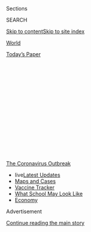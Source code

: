 <div id="app">

<div>

<div>

<div>

<div class="NYTAppHideMasthead css-1q2w90k e1suatyy0">

<div class="section css-ui9rw0 e1suatyy2">

<div class="css-eph4ug er09x8g0">

<div class="css-6n7j50">

</div>

<span class="css-1dv1kvn">Sections</span>

<div class="css-10488qs">

<span class="css-1dv1kvn">SEARCH</span>

</div>

[Skip to content](#site-content)[Skip to site
index](#site-index)

</div>

<div id="masthead-section-label" class="css-1wr3we4 eaxe0e00">

[World](https://www.nytimes3xbfgragh.onion/section/world)

</div>

<div class="css-10698na e1huz5gh0">

</div>

</div>

<div id="masthead-bar-one" class="section hasLinks css-15hmgas e1csuq9d3">

<div class="css-uqyvli e1csuq9d0">

</div>

<div class="css-1uqjmks e1csuq9d1">

</div>

<div class="css-9e9ivx">

[](https://myaccount.nytimes3xbfgragh.onion/auth/login?response_type=cookie&client_id=vi)

</div>

<div class="css-1bvtpon e1csuq9d2">

[Today’s
Paper](https://www.nytimes3xbfgragh.onion/section/todayspaper)

</div>

</div>

</div>

</div>

<div data-aria-hidden="false">

<div id="site-content" data-role="main">

<div>

<div class="css-1aor85t" style="opacity:0.000000001;z-index:-1;visibility:hidden">

<div class="css-1hqnpie">

<div class="css-epjblv">

<span class="css-17xtcya">[World](/section/world)</span><span class="css-x15j1o">|</span><span class="css-fwqvlz">Coronavirus
Live Updates: A $600-a-Week Lifeline for Unemployed Americans Expires
After an Impasse in
Washington</span>

</div>

<div class="css-k008qs">

<div class="css-1iwv8en">

<span class="css-18z7m18"></span>

<div>

</div>

</div>

<span class="css-1n6z4y">https://nyti.ms/2CW4m96</span>

<div class="css-1705lsu">

<div class="css-4xjgmj">

<div class="css-4skfbu" data-role="toolbar" data-aria-label="Social Media Share buttons, Save button, and Comments Panel with current comment count" data-testid="share-tools">

  - 
  - 
  - 
  - 
    
    <div class="css-6n7j50">
    
    </div>

  - 
  - 

</div>

</div>

</div>

</div>

</div>

</div>

<div id="NYT_TOP_BANNER_REGION" class="css-13pd83m">

<div>

<div id="styln-prism-menu-1592847958612" class="section interactive-content interactive-size-medium css-1edisqu">

<div class="css-17ih8de interactive-body">

<div id="scroll-container" class="css-1gj85ro">

[<span class="styln-title-wrap"><span class="css-1pje3qr">The
Coronavirus</span><span class="css-1pje3qr">
Outbreak</span></span>](https://www.nytimes3xbfgragh.onion/news-event/coronavirus?action=click&pgtype=Article&state=default&region=TOP_BANNER&context=storylines_menu)

  - <span class="css-kqxiym" data-emphasize="true">live</span>[Latest
    Updates](https://www.nytimes3xbfgragh.onion/2020/07/31/world/coronavirus-covid-19.html?action=click&pgtype=Article&state=default&region=TOP_BANNER&context=storylines_menu)
  - [Maps and
    Cases](https://www.nytimes3xbfgragh.onion/interactive/2020/us/coronavirus-us-cases.html?action=click&pgtype=Article&state=default&region=TOP_BANNER&context=storylines_menu)
  - [Vaccine
    Tracker](https://www.nytimes3xbfgragh.onion/interactive/2020/science/coronavirus-vaccine-tracker.html?action=click&pgtype=Article&state=default&region=TOP_BANNER&context=storylines_menu)
  - [What School May Look
    Like](https://www.nytimes3xbfgragh.onion/interactive/2020/07/29/us/schools-reopening-coronavirus.html?action=click&pgtype=Article&state=default&region=TOP_BANNER&context=storylines_menu)
  - [Economy](https://www.nytimes3xbfgragh.onion/live/2020/07/31/business/stock-market-today-coronavirus?action=click&pgtype=Article&state=default&region=TOP_BANNER&context=storylines_menu)

</div>

</div>

</div>

</div>

</div>

<div id="top-wrapper" class="css-1sy8kpn">

<div id="top-slug" class="css-l9onyx">

Advertisement

</div>

[Continue reading the main
story](#after-top)

<div class="ad top-wrapper" style="text-align:center;height:100%;display:block;min-height:250px">

<div id="top" class="place-ad" data-position="top" data-size-key="top">

</div>

</div>

<div id="after-top">

</div>

</div>

<div id="sponsor-wrapper" class="css-1hyfx7x">

<div id="sponsor-slug" class="css-19vbshk">

Supported by

</div>

[Continue reading the main
story](#after-sponsor)

<div id="sponsor" class="ad sponsor-wrapper" style="text-align:center;height:100%;display:block">

</div>

<div id="after-sponsor">

</div>

</div>

<div class="css-14oxmzc edomiq20">

<div class="css-40v4b6">

<span class="css-sgss5">LIVE UPDATES</span>

</div>

<span>Updated </span>

<div class="css-ki347z">

<span class="css-1656jku">Aug. 1, 2020, 12:54 a.m.
ET</span><span class="css-xwx5dt"></span>

</div>

<span class="css-1dv1kvn" data-aria-live="polite">Aug. 1, 2020, 12:54
a.m.
ET</span>

</div>

<div class="css-1vkm6nb ehdk2mb0">

# Coronavirus Live Updates: A $600-a-Week Lifeline for Unemployed Americans Expires After an Impasse in Washington

</div>

California became the first state to reach 500,000 total cases. Once the
site of a major outbreak, Italy now offers lessons for keeping the virus
in check.

<div class="css-192lewg e1oheyly0">

Right Now

The leader of a religious sect in South Korea was arrested on charges of
embezzling and conspiring to impede efforts to fight the
coronavirus.

</div>

<div class="section meteredContent css-1r7ky0e" name="articleBody" itemprop="articleBody">

<div class="css-19qgada">

### Here’s what you need to know:

  - [Tens of millions of jobless Americans are losing a benefit that
    helped keep them afloat.](#link-7c4d159d)
  - [California’s summer outbreak makes it the first state with half a
    million cases.](#link-4e17d805)
  - [Giroir, Trump’s testing czar, said most virus test results were
    coming back quickly. Public health experts
    disagree.](#link-65fa7f74)
  - [South Korea arrests the leader of a church where the virus spread
    rapidly.](#link-2b88e858)
  - [Florida, already reeling from the virus, faces a new threat from
    Hurricane Isaias.](#link-3bb771a7)
  - [Contact tracing, a process critical for managing the virus, falters
    from testing shortages and backlogs.](#link-747b61fb)
  - [A large outbreak at a Georgia summer camp adds to the evidence that
    children are susceptible to the virus.](#link-19b57b6f)

</div>

<div class="css-79elbk" data-testid="photoviewer-wrapper">

<div class="css-z3e15g" data-testid="photoviewer-wrapper-hidden">

</div>

<div class="css-1a48zt4 ehw59r15" data-testid="photoviewer-children">

![<span class="css-16f3y1r e13ogyst0" data-aria-hidden="true">Stacked
chairs on tables inside Iowa City’s Old Capitol Mall on Friday. A few
businesses remain, but many have closed because of the
pandemic.</span><span class="css-cnj6d5 e1z0qqy90" itemprop="copyrightHolder"><span class="css-1ly73wi e1tej78p0">Credit...</span><span>Chad
Rhym for The New York
Times</span></span>](https://static01.graylady3jvrrxbe.onion/images/2020/07/31/us/31virus-briefing-relief/merlin_175181316_602a1744-c139-44e8-9e19-20e8bd9d39cb-articleLarge.jpg?quality=75&auto=webp&disable=upscale)

</div>

</div>

<div class="css-1fanzo5 StoryBodyCompanionColumn">

<div class="css-53u6y8">

## 

<div id="link-7c4d159d" class="css-105iojl">

</div>

<div>

<span height="1"></span>

</div>

Tens of millions of jobless Americans are losing a benefit that helped
keep them afloat.

A $600 weekly jobless benefit from the federal government that became a
lifeline for tens of millions of unemployed Americans, while also
helping prop up the coronavirus-ravaged economy, expired at midnight as
officials in Washington failed to agree on a new relief bill.

The loss of the aid will leave millions struggling to make ends meet at
a precarious moment when nearly 11 percent of Americans have said that
they live in households where there is not enough to eat, according to a
[recent Census Bureau
survey](https://www.census.gov/programs-surveys/household-pulse-survey/data.html?utm_campaign=20200727mspuls1ccdtanl&utm_medium=email&utm_source=govdelivery),
and more than a quarter have missed a rent or mortgage payment.

And it comes as unemployment remains at record levels. More than 1.4
million Americans filed new for state unemployment benefits last week,
the [Labor Department said
Thursday](https://oui.doleta.gov/press/2020/073020.pdf). It was the
[19th straight week that the tally exceeded one
million,](https://www.nytimes3xbfgragh.onion/2020/07/30/business/economy/q2-gdp-coronavirus-economy.html)an
unheard-of figure before the pandemic. Some 30 million people are
receiving unemployment benefits.

The benefit’s expiration will force Louise Francis, who worked as a
banquet cook at the Sheraton Hotel in New Orleans for nearly two decades
before being furloughed last spring,[to get by on just state
unemployment benefits, which for her come to $247 a
week.](https://www.nytimes3xbfgragh.onion/2020/07/30/business/economy/q2-gdp-coronavirus-economy.html)

</div>

</div>

<div class="css-1fanzo5 StoryBodyCompanionColumn">

<div class="css-53u6y8">

“With the $600, you could see your way a little bit,” said Ms. Francis,
59. “You could feel a little more comfortable. You could pay three or
four bills and not feel so far behind.”

The aid lapsed as Republicans and Democrats in Washington [remained far
apart on what the next round of virus relief should look
like](https://www.nytimes3xbfgragh.onion/2020/07/28/us/politics/coronavirus-relief-bills-house-senate.html).

Democrats wanted to extend the $600 weekly payments through the end of
the year, as part of an expansive $3 trillion aid package that would
also prop up state and local governments that are weighing layoffs and
service cuts to offset dwindling tax revenues. Republicans, worried that
the $600 benefit left some people with more money than they earned when
they were working, sought to scale it back to $200 per week as part of a
$1 trillion proposal.

White House officials and Democrats blamed each other on Friday for the
benefit’s expiration.

At a White House news conference, Mark Meadows, President Trump’s chief
of staff, accused Democrats of playing “politics as
usual.”<span class="css-8l6xbc evw5hdy0"> </span>At the
Capitol,<span class="css-8l6xbc evw5hdy0"> </span>Nancy Pelosi, the
House Speaker, declared that administration officials “do not understand
the gravity of the situation.”

Both said they planned to continue discussions, possibly into the
weekend, to find a compromise. But the talks will come too late to help
laid-off workers set to lose their aid.

</div>

</div>

<div class="css-1fanzo5 StoryBodyCompanionColumn">

<div class="css-53u6y8">

As the deadline neared, Republicans proposed continuing the $600 benefit
for one week while<span class="css-8l6xbc evw5hdy0"> </span>talks
continue. Democrats rejected the short-term extension.

“When you have a six-day, one-week extension on a provision, it is
usually — has always been — to accommodate a legislative topic if you’re
on the verge of having an agreement,” Ms. Pelosi said. “Why don’t we
just get the job done? Why don’t we just get the job done?”

## 

<div id="link-4e17d805" class="css-105iojl">

</div>

<div>

<span height="1"></span>

</div>

California’s summer outbreak makes it the first state with half a
million
cases.

</div>

</div>

<div class="css-79elbk" data-testid="photoviewer-wrapper">

<div class="css-z3e15g" data-testid="photoviewer-wrapper-hidden">

</div>

<div class="css-1a48zt4 ehw59r15" data-testid="photoviewer-children">

<div class="css-1xdhyk6 erfvjey0">

<span class="css-1ly73wi e1tej78p0">Image</span>

<div class="css-zjzyr8">

<div data-testid="lazyimage-container" style="height:257.77777777777777px">

</div>

</div>

</div>

<span class="css-16f3y1r e13ogyst0" data-aria-hidden="true">A line
outside a coronavirus testing site in Los Angeles this
month.</span><span class="css-cnj6d5 e1z0qqy90" itemprop="copyrightHolder"><span class="css-1ly73wi e1tej78p0">Credit...</span><span>Philip
Cheung for The New York Times</span></span>

</div>

</div>

<div class="css-1fanzo5 StoryBodyCompanionColumn">

<div class="css-53u6y8">

California passed a grim milestone on Friday, becoming the first state
to report more than 500,000 cases of the coronavirus, according to a
[New York Times
database](https://www.nytimes3xbfgragh.onion/interactive/2020/us/coronavirus-us-cases.html#states).

In per capita terms, both the infections and deaths in California
—<span class="css-8l6xbc evw5hdy0"> </span>the country’s most populous
state, with 40 million residents —<span class="css-8l6xbc evw5hdy0">
</span>remain lower than in many other states, including Florida, where
the concentration of cases is the worst in the
nation.<span class="css-8l6xbc evw5hdy0"> </span>Three more states have
reported more than 400,000 cases — Texas, Florida and New York — and no
other had more than 200,000 as of Friday.

And though California has the third-highest number of
coronavirus-related deaths, with slightly over 9,000, its total is
significantly lower than that of New York, which has over 32,000. New
Jersey has the country’s second-highest total, with more than 15,000.
With numbers still arriving on Friday, California officials reported 209
new deaths for its single-day record, surpassing the previous high, 192,
recorded on Wednesday.

California locked down its residents relatively early, on March 19,
buying time for hospitals and public health workers to prepare for an
expected onslaught. The state’s weekly average number of infections in
late April was less than 20 percent of what it is today.

</div>

</div>

<div class="css-1fanzo5 StoryBodyCompanionColumn">

<div class="css-53u6y8">

But while the restrictions led to [early
success](https://www.nytimes3xbfgragh.onion/2020/04/14/us/california-coronavirus-shutdown.html)
in the state, which has the world’s fifth-largest economy, they
eventually wore on residents reeling from spikes in unemployment.
Resistance mounted to the restrictions.

After a phased reopening that began in May, which some health officials
warned was premature, the number of infections [began to
soar](https://www.nytimes3xbfgragh.onion/2020/06/29/us/california-coronavirus-reopening.html).
Gov. Gavin Newsom has since [made face masks
mandatory](https://www.nytimes3xbfgragh.onion/interactive/2020/07/17/upshot/coronavirus-face-mask-map.html),
closed the state’s bars and banned indoor dining, [rolled back reopening
plans](https://www.nytimes3xbfgragh.onion/2020/07/14/us/california-counties-reopening.html)
for most Californians and begun withholding federal relief funds from
cities that refuse to enforce public health orders.

Municipalities have stepped up enforcement as well. Los Angeles County
this week [shut
down](https://www.latimes.com/california/story/2020-07-29/county-shuts-three-businesses-for-failing-to-report-coronavirus-outbreaks)
three food distribution facilities for failing to report outbreaks, and
Palm Springs ordered a [midnight
curfew](https://www.palmspringsca.gov/home/showdocument?id=75670).

Nonetheless, the state reported a record 197 new coronavirus deaths on
Wednesday. The average weekly fatalities have doubled since the
beginning of July. **** The virus also officially spread to the last of
the state’s 58 counties, with two cases reported in remote Modoc County,
which is at the Nevada and Oregon borders.

“It’s here,” the county’s director of health services [said in a news
release](http://modochealthservices.org/corona-virus), “and we could see
the number of cases increase in the next few weeks.”

## 

<div id="link-65fa7f74" class="css-105iojl">

</div>

<div>

<span height="1"></span>

</div>

Giroir, Trump’s testing czar, said most virus test results were coming
back quickly. Public health experts disagree.

</div>

</div>

![<span class="css-16f3y1r e13ogyst0">Dr. Anthony S. Fauci and Dr.
Robert R. Redfield testified before the House’s special select committee
investigating the Trump administration’s response to the coronavirus
pandemic.</span><span class="css-cch8ym"><span class="css-1dv1kvn">Credit</span><span class="css-cnj6d5 e1z0qqy90" itemprop="copyrightHolder"><span class="css-1ly73wi e1tej78p0">Credit...</span><span>Pool
photo by Erin
Scott</span></span></span>](https://static01.graylady3jvrrxbe.onion/images/2020/07/31/business/31virus-briefing-erin/31virus-briefing-erin-videoSixteenByNine3000-v2.jpg)

<div class="css-1fanzo5 StoryBodyCompanionColumn">

<div class="css-53u6y8">

As schools, universities and businesses struggle to reopen without the
coronavirus testing they need to curb outbreaks, the Trump
administration’s testing czar testified to Congress Friday that it was
currently impossible to get all tests back within three days.

</div>

</div>

<div class="css-1fanzo5 StoryBodyCompanionColumn">

<div class="css-53u6y8">

The testing czar, Adm. Brett P. Giroir, told lawmakers that getting all
coronavirus tests back between 48 and 72 hours, which many health
officials have said is critical, “is not a possible benchmark we can
achieve today, given the demand and the supply.”

Admiral Giroir said that it would be “absolutely” achievable in the
future, and that half of all test results were being processed within 24
hours. While not all tests can be turned around within three days, he
said, the average wait time for the rest was around that time or less —
an assessment that is sharply at odds with what patients and health
professionals around the country say they are experiencing.

He told lawmakers that the nation was now averaging about 820,000 tests
each day, and that roughly half were “done in either point-of-care
technologies with results in 15 minutes or less or at local hospitals
for which the turnaround time is generally within 24 hours.”

And he said that three-quarters of tests from commercial labs were
coming back within five days.

The remainder, he said, are processed by commercial labs like Quest
Diagnostics and LabCorp. Three-quarters of those tests were coming back
within five days, he said.

Admiral Giroir spoke alongside Dr. Anthony S. Fauci, the nation’s top
infectious disease expert, and Dr. Robert R. Redfield, the director of
the Centers for Disease Control and Prevention, during a hearing of the
House Select Subcommittee on the Coronavirus Crisis, a special panel
created by Speaker Nancy Pelosi to oversee the Trump administration’s
coronavirus response.

His comments on testing turnaround times were met with puzzlement by
public health experts, who say that even if the figures are accurate,
they do not reflect the reality on the ground. Reporting test results
and wait times in aggregate, these experts say, does not indicate things
are getting better. Testing shortages persist. And in some places, tests
cannot be processed at all because of a lack of reagents — the chemicals
needed to detect whether the virus is present — or lab capacity.

“Across the board, the supply chain is still fragile and fragmented,”
said Amanda Harrington, director of the Clinical Microbiology Laboratory
at Loyola University Medical Center in Maywood, Ill. “We have assays we
don’t know if we can run tomorrow.

</div>

</div>

<div class="css-1fanzo5 StoryBodyCompanionColumn">

<div class="css-53u6y8">

Dr. Michael T. Osterholm, director of the Center for Infectious Disease
Research and Policy at the University of Minnesota, said the
administration needed a “national dashboard for testing” where data is
collected and made publicly available.

Later Friday in an evening briefing in Florida with President Trump,
Gov. Ron DeSantis of Florida noted: “We’re doing so many tests,
sometimes it takes seven to ten days to get the results back, ”He said
that the state was trying to speed tests for symptomatic people, and
that new point-of-care tests from the federal government should help the
state get faster results.

In Alabama, the average wait time for coronavirus test results is
currently seven days — significantly longer than the two or three-day
turnaround window advised by public health officials for making
quarantine and care decisions.

In [a
statement](https://www.alabamapublichealth.gov/news/2020/07/31e.html)
released by the state’s department of public health on Friday, officials
asked health care providers to limit testing to “the elderly, those in
congregate living settings, health care personnel, those with symptoms
consistent with COVID-19 and those with underlying medical conditions
that place them most at risk.”

Democrats on the House panel wasted little time in pointing out that the
caseload is much lower in Europe and Asia than in the United States. Dr.
Fauci said countries in those parts of the world were more aggressive
about shutting down as the pandemic raged.

“When they shut down, they shut down to the tune of about 95 percent,
getting their baseline down to tens or hundreds of cases a day,” Dr.
Fauci said. By contrast, he said, only about 50 percent of the United
States shut down, and the baseline of daily cases was much higher — as
many as 20,000 new cases a day — even at its lowest. More recently, the
United States has recorded as many as 70,000 new cases a day.

</div>

</div>

<div class="css-1fanzo5 StoryBodyCompanionColumn">

<div class="css-53u6y8">

Dr. Fauci also cast doubt on a study promoted by Mr. Trump and other
conservatives. Conducted by Henry Ford Hospital in Detroit, it showed an
apparent benefit for hydroxychloroquine, the anti-malaria drug that
President Trump has touted as a Covid-19 treatment. “That study is a
flawed study,” Mr. Fauci said. ([Read more about the most-talked-about
treatments for the
coronavirus.](https://www.nytimes3xbfgragh.onion/interactive/2020/science/coronavirus-drugs-treatments.html))

</div>

</div>

<div id="virus-dashboard-promo-article" class="section interactive-content interactive-size-scoop css-174j8de" data-id="100000007209771">

<div class="css-17ih8de interactive-body" data-sourceid="100000007209771">

<div id="g-2020-03-16-coronavirus-maps-embed" class="g-story g-freebird g-max-limit" data-prd-dropzone-below-masthead="100000006938224" data-preview-slug="2020-03-16-coronavirus-maps">

<div class="g-asset g-svelte g-article-embed-dashboard" style="max-width: 1200px">

<div class="g-svelte" data-component="1">

<div class="hp-curve-wrapper svelte-47k53u">

<div class="hp-dashboard-title svelte-47k53u">

[Tracking the
Coronavirus ›](https://www.nytimes3xbfgragh.onion/interactive/2020/us/coronavirus-us-cases.html)

</div>

<div class="hp-curves-wrapper svelte-47k53u">

<div class="hp-section us-wrapper svelte-47k53u">

[](https://www.nytimes3xbfgragh.onion/interactive/2020/us/coronavirus-us-cases.html)

<table>
<colgroup>
<col style="width: 25%" />
<col style="width: 25%" />
<col style="width: 25%" />
<col style="width: 25%" />
</colgroup>
<thead>
<tr class="header">
<th><h3 id="united-states" class="heading-label svelte-47k53u">United States ›</h3></th>
<th><h3 id="on-july-31" class="svelte-47k53u">On July 31</h3></th>
<th><h3 id="day-change" class="svelte-47k53u">14-day change</h3></th>
<th><h3 id="trend" class="svelte-47k53u">Trend</h3></th>
</tr>
</thead>
<tbody>
<tr class="odd">
<td>New cases</td>
<td><h4 id="section-3" class="svelte-47k53u">67,741</h4></td>
<td><h4 id="section-4" class="svelte-47k53u">–3%</h4></td>
<td><div id="chart-wrapper-increasing" class="chart-wrapper svelte-k6yh7s">
<div class="chart mini-chart usa-chart chart-0 show-chart svelte-l6qvn7">
<a href="https://www.nytimes3xbfgragh.onion/interactive/2020/us/coronavirus-us-cases.html" class="state-link svelte-l6qvn7"></a>
<div class="line-chart-wrapper svelte-l6qvn7">
<div class="pancake-chart svelte-1gzh5rp">

</div>
</div>
</div>
</div></td>
</tr>
<tr class="even">
<td>New deaths</td>
<td><h4 id="section-5" class="svelte-47k53u">1,419</h4></td>
<td><h4 id="section-6" class="svelte-47k53u">+59%</h4></td>
<td><div id="chart-wrapper-increasing" class="chart-wrapper svelte-k6yh7s">
<div class="chart mini-chart usa-chart deaths-chart chart-0 show-chart svelte-l6qvn7">
<a href="https://www.nytimes3xbfgragh.onion/interactive/2020/us/coronavirus-us-cases.html" class="state-link svelte-l6qvn7"></a>
<div class="line-chart-wrapper svelte-l6qvn7">
<div class="pancake-chart svelte-1gzh5rp">

</div>
</div>
</div>
</div></td>
</tr>
</tbody>
</table>

</div>

<div class="hp-section curves-chart-wrapper svelte-47k53u">

<div class="rising svelte-47k53u">

### Where cases are **rising** fastest

<div id="chart-wrapper-increasing" class="chart-wrapper svelte-k6yh7s">

<div class="chart mini-chart state-chart chart-0 rising-falling-chart show-chart svelte-l6qvn7">

[](https://www.nytimes3xbfgragh.onion/interactive/2020/us/hawaii-coronavirus-cases.html)

<div class="line-chart-wrapper svelte-l6qvn7">

<div class="pancake-chart svelte-1gzh5rp">

</div>

</div>

<span class="state-name svelte-l6qvn7">Hawaii</span>

</div>

<div class="chart mini-chart state-chart chart-1 rising-falling-chart show-chart svelte-l6qvn7">

[](https://www.nytimes3xbfgragh.onion/interactive/2020/us/alaska-coronavirus-cases.html)

<div class="line-chart-wrapper svelte-l6qvn7">

<div class="pancake-chart svelte-1gzh5rp">

</div>

</div>

<span class="state-name svelte-l6qvn7">Alaska</span>

</div>

<div class="chart mini-chart state-chart chart-2 rising-falling-chart show-chart svelte-l6qvn7">

[](https://www.nytimes3xbfgragh.onion/interactive/2020/us/new-jersey-coronavirus-cases.html)

<div class="line-chart-wrapper svelte-l6qvn7">

<div class="pancake-chart svelte-1gzh5rp">

</div>

</div>

<span class="state-name svelte-l6qvn7">N.J.</span>

</div>

<div class="chart mini-chart state-chart chart-3 rising-falling-chart show-chart svelte-l6qvn7">

[](https://www.nytimes3xbfgragh.onion/interactive/2020/us/missouri-coronavirus-cases.html)

<div class="line-chart-wrapper svelte-l6qvn7">

<div class="pancake-chart svelte-1gzh5rp">

</div>

</div>

<span class="state-name svelte-l6qvn7">Mo.</span>

</div>

<div class="chart mini-chart state-chart chart-4 rising-falling-chart show-chart svelte-l6qvn7">

[](https://www.nytimes3xbfgragh.onion/interactive/2020/us/rhode-island-coronavirus-cases.html)

<div class="line-chart-wrapper svelte-l6qvn7">

<div class="pancake-chart svelte-1gzh5rp">

</div>

</div>

<span class="state-name svelte-l6qvn7">R.I.</span>

</div>

<div class="chart mini-chart state-chart chart-5 rising-falling-chart show-chart svelte-l6qvn7">

[](https://www.nytimes3xbfgragh.onion/interactive/2020/us/massachusetts-coronavirus-cases.html)

<div class="line-chart-wrapper svelte-l6qvn7">

<div class="pancake-chart svelte-1gzh5rp">

</div>

</div>

<span class="state-name svelte-l6qvn7">Mass.</span>

</div>

<div class="chart mini-chart state-chart chart-6 rising-falling-chart show-chart svelte-l6qvn7">

[](https://www.nytimes3xbfgragh.onion/interactive/2020/us/mississippi-coronavirus-cases.html)

<div class="line-chart-wrapper svelte-l6qvn7">

<div class="pancake-chart svelte-1gzh5rp">

</div>

</div>

<span class="state-name svelte-l6qvn7">Miss.</span>

</div>

<div class="chart mini-chart state-chart chart-7 rising-falling-chart show-chart svelte-l6qvn7">

[](https://www.nytimes3xbfgragh.onion/interactive/2020/us/maryland-coronavirus-cases.html)

<div class="line-chart-wrapper svelte-l6qvn7">

<div class="pancake-chart svelte-1gzh5rp">

</div>

</div>

<span class="state-name svelte-l6qvn7">Md.</span>

</div>

<div class="chart mini-chart state-chart chart-8 rising-falling-chart show-chart svelte-l6qvn7">

[](https://www.nytimes3xbfgragh.onion/interactive/2020/us/oklahoma-coronavirus-cases.html)

<div class="line-chart-wrapper svelte-l6qvn7">

<div class="pancake-chart svelte-1gzh5rp">

</div>

</div>

<span class="state-name svelte-l6qvn7">Okla.</span>

</div>

<div class="chart mini-chart state-chart chart-9 rising-falling-chart show-chart svelte-l6qvn7">

[](https://www.nytimes3xbfgragh.onion/interactive/2020/us/south-dakota-coronavirus-cases.html)

<div class="line-chart-wrapper svelte-l6qvn7">

<div class="pancake-chart svelte-1gzh5rp">

</div>

</div>

<span class="state-name svelte-l6qvn7">S.D.</span>

</div>

<div class="chart mini-chart state-chart chart-10 rising-falling-chart show-chart svelte-l6qvn7">

[](https://www.nytimes3xbfgragh.onion/interactive/2020/us/kentucky-coronavirus-cases.html)

<div class="line-chart-wrapper svelte-l6qvn7">

<div class="pancake-chart svelte-1gzh5rp">

</div>

</div>

<span class="state-name svelte-l6qvn7">Ky.</span>

</div>

<div class="chart mini-chart state-chart chart-11 rising-falling-chart show-chart svelte-l6qvn7">

[](https://www.nytimes3xbfgragh.onion/interactive/2020/us/nebraska-coronavirus-cases.html)

<div class="line-chart-wrapper svelte-l6qvn7">

<div class="pancake-chart svelte-1gzh5rp">

</div>

</div>

<span class="state-name svelte-l6qvn7">Neb.</span>

</div>

</div>

</div>

</div>

<div class="hp-section maps svelte-47k53u">

<div class="map-holder us-map svelte-47k53u">

[](https://www.nytimes3xbfgragh.onion/interactive/2020/us/coronavirus-us-cases.html)

### U.S. hot spots ›

<div class="media-holder">

![US coronavirus
cases](https://static01.graylady3jvrrxbe.onion/newsgraphics/2020/03/16/coronavirus-maps/8eab50b66d044aee484bb3f3e9dba618661f2851/images/orphan_usa-threeByTwoSmallAt2X.png)

</div>

</div>

<div class="map-holder svelte-47k53u">

[](https://www.nytimes3xbfgragh.onion/interactive/2020/world/coronavirus-maps.html)

### Worldwide ›

<div class="media-holder">

![Worldwide coronavirus
cases](https://static01.graylady3jvrrxbe.onion/newsgraphics/2020/03/16/coronavirus-maps/8eab50b66d044aee484bb3f3e9dba618661f2851/images/orphan_world-threeByTwoSmallAt2X.png)

</div>

</div>

</div>

</div>

</div>

</div>

</div>

</div>

</div>

</div>

<div class="css-1fanzo5 StoryBodyCompanionColumn">

<div class="css-53u6y8">

## 

<div id="link-2b88e858" class="css-105iojl">

</div>

<div>

<span height="1"></span>

</div>

South Korea arrests the leader of a church where the virus spread
rapidly.

</div>

</div>

<div class="css-79elbk" data-testid="photoviewer-wrapper">

<div class="css-z3e15g" data-testid="photoviewer-wrapper-hidden">

</div>

<div class="css-1a48zt4 ehw59r15" data-testid="photoviewer-children">

<div class="css-1xdhyk6 erfvjey0">

<span class="css-1ly73wi e1tej78p0">Image</span>

<div class="css-zjzyr8">

<div data-testid="lazyimage-container" style="height:285.4888888888889px">

</div>

</div>

</div>

<span class="css-16f3y1r e13ogyst0" data-aria-hidden="true">Lee Man-hee,
founder of the Shincheonji Church of Jesus, during a news conference in
March. </span><span class="css-cnj6d5 e1z0qqy90" itemprop="copyrightHolder"><span class="css-1ly73wi e1tej78p0">Credit...</span><span>Yonhap/Reuters</span></span>

</div>

</div>

<div class="css-1fanzo5 StoryBodyCompanionColumn">

<div class="css-53u6y8">

The leader of a secretive religious sect in South Korea was arrested
Saturday on charges of embezzling church money and conspiring to impede
the government’s efforts to fight the coronavirus.

[Lee
Man-hee,](https://www.nytimes3xbfgragh.onion/2020/03/02/world/asia/coronavirus-south-korea-shincheonji.html?searchResultPosition=1)
the founder of the Shincheonji Church of Jesus, was taken to jail in
Suwon, south of Seoul, early Saturday after a judge issued a warrant for
prosecutors to arrest him.

The rapid spread of the virus this winter among the church’s worshipers
in Daegu, a city in the southeast, briefly made South Korea home to the
world’s largest coronavirus outbreak outside China. As of Friday, more
than 36 percent of the country’s 14,300 coronavirus patients were
members of Shincheonji or their contacts, according to government data.

Prosecutors say Mr. Lee and other church officials obstructed the
government’s efforts to fight the epidemic by not fully disclosing the
number of worshipers and their gathering places. Seven church officials
were indicted last month on the same charge.

Mr. Lee, 88, has also been accused of embezzling 5.6 billion won, or
$4.7 million, from church funds to build a luxurious “peace palace”
north of Seoul. The Shincheonji church has broadly denied all the
charges against him, and he could face years in prison if convicted.

</div>

</div>

<div class="css-1fanzo5 StoryBodyCompanionColumn">

<div class="css-53u6y8">

Intense criticism from the South Korean public [forced Mr. Lee to
apologize](https://www.nytimes3xbfgragh.onion/2020/03/02/world/asia/coronavirus-south-korea-shincheonji.html)
in March.

In a statement on Saturday, the church said that Mr. Lee never intended
to hamper the government’s efforts to control the epidemic, and that he
had only expressed concern over what he felt were excessive demands for
personal data on church worshipers.

“He has emphasized the importance of disease control and urged the
church members to cooperate with the authorities,” the church said. “We
will do our best to let the truth be known through trial.”

But parents who accused the church of luring and brainwashing their
children with its unorthodox teachings welcomed his arrest on Saturday,
calling Mr. Lee a “religious con artist.”

## 

<div id="link-3bb771a7" class="css-105iojl">

</div>

<div>

<span height="1"></span>

</div>

Florida, already reeling from the virus, faces a new threat from
Hurricane
Isaias.

</div>

</div>

<div class="css-79elbk" data-testid="photoviewer-wrapper">

<div class="css-z3e15g" data-testid="photoviewer-wrapper-hidden">

</div>

<div class="css-1a48zt4 ehw59r15" data-testid="photoviewer-children">

<div class="css-1xdhyk6 erfvjey0">

<span class="css-1ly73wi e1tej78p0">Image</span>

<div class="css-zjzyr8">

<div data-testid="lazyimage-container" style="height:257.77777777777777px">

</div>

</div>

</div>

<span class="css-16f3y1r e13ogyst0" data-aria-hidden="true">In
preparation on Friday for the storm, people filled sand bags for
distribution to the residents of Palmetto Bay, near
Miami. </span><span class="css-cnj6d5 e1z0qqy90" itemprop="copyrightHolder"><span class="css-1ly73wi e1tej78p0">Credit...</span><span>Chandan
Khanna/Agence France-Presse — Getty Images</span></span>

</div>

</div>

<div class="css-1fanzo5 StoryBodyCompanionColumn">

<div class="css-53u6y8">

Florida’s Atlantic coast braced for
the<span class="css-8l6xbc evw5hdy0"> </span>arrival of Hurricane Isaias
this weekend after the<span class="css-8l6xbc evw5hdy0"> </span>storm
raked the Bahamas, parts of Puerto Rico and the Dominican Republic on
Friday.

Preparations for the storm were complicated by the state’s battle with
the coronavirus, which could make evacuating homes and entering
community shelters especially risky. Friday was the third consecutive
day that Florida set its record for the most deaths reported in a single
day, according to a New York Times database.

Gov. Ron DeSantis said at a news conference on Friday that the division
of emergency management had been working at [its most active
level](https://www.floridadisaster.org/sert/eoc-activation-levels/)
since March, “allowing them to actively plan for hurricane season even
while responding to the Covid-19 pandemic.”

</div>

</div>

<div class="css-1fanzo5 StoryBodyCompanionColumn">

<div class="css-53u6y8">

Early on in the pandemic, the governor said, the division created a
reserve of protective equipment for hurricane season, including 20
million masks, 22 million gloves and 1.6 million face shields.

</div>

</div>

<div>

</div>

<div class="css-1fanzo5 StoryBodyCompanionColumn">

<div class="css-53u6y8">

## 

<div id="link-747b61fb" class="css-105iojl">

</div>

<div>

<span height="1"></span>

</div>

Contact tracing, a process critical for managing the virus, falters from
testing shortages and
backlogs.

</div>

</div>

<div class="css-79elbk" data-testid="photoviewer-wrapper">

<div class="css-z3e15g" data-testid="photoviewer-wrapper-hidden">

</div>

<div class="css-1a48zt4 ehw59r15" data-testid="photoviewer-children">

<div class="css-1xdhyk6 erfvjey0">

<span class="css-1ly73wi e1tej78p0">Image</span>

<div class="css-zjzyr8">

<div data-testid="lazyimage-container" style="height:257.77777777777777px">

</div>

</div>

</div>

<span class="css-16f3y1r e13ogyst0" data-aria-hidden="true">El, who
worked as a contact tracer in New York, said, “I have never had a more
dysfunctional
workplace.”</span><span class="css-cnj6d5 e1z0qqy90" itemprop="copyrightHolder"><span class="css-1ly73wi e1tej78p0">Credit...</span><span>Hiroko
Masuike/The New York Times</span></span>

</div>

</div>

<div class="css-1fanzo5 StoryBodyCompanionColumn">

<div class="css-53u6y8">

Considered a cornerstone of the public health arsenal to suppress the
virus, [contact tracing has largely failed in the United
States](https://www.nytimes3xbfgragh.onion/2020/07/31/health/covid-contact-tracing-tests.html),
as the virus’s pervasiveness and major lags in testing have rendered the
system almost pointless.

The
[goal](https://www.cdc.gov/coronavirus/2019-ncov/php/contact-tracing/contact-tracing-plan/contact-tracing.html)of
contact tracing is to reach people who have spent more than 15 minutes
within six feet of an infected person and ask them to voluntarily
quarantine at home for two weeks, even [if they test
negative](https://www.cdc.gov/coronavirus/2019-ncov/symptoms-testing/testing.html),
monitoring themselves for symptoms during that time. On Friday, Dr.
Fauci said that if someone gets tested, “they should assume that it
might be positive and should essentially isolate themselves before they
go back and get the result of the test.”

In some of the hardest-hit regions, contact-tracing efforts seem futile,
as many people have refused to participate or cannot even be located,
further hampering health care workers.

In Arizona’s most populated region, for example, the virus is so
[ubiquitous](https://www.azfamily.com/news/continuing_coverage/coronavirus_coverage/contact-tracing-important-but-less-useful-with-spiking-cases-maricopa-county-says/article_57d55328-bb4b-11ea-8718-8b1cf4ab4137.html)
that contact tracers have been unable to reach a fraction of those
infected. In Austin, Texas, the story is much the same. Cities in
Florida, which has been seeing an average of more than 10,000 new cases
a day in the past week, have largely[given up on contact
tracing](https://www.nbcmiami.com/news/local/miami-beach-mayor-urges-desantis-to-address-failures-of-floridas-contact-tracing-program/2268324/).
Things are equally dismal in California. And in [New York City’s tracing
program](https://www.nytimes3xbfgragh.onion/2020/07/29/nyregion/new-york-contact-tracing.html),
workers have complained of crippling communication and training
problems.

</div>

</div>

<div class="css-1fanzo5 StoryBodyCompanionColumn">

<div class="css-53u6y8">

From the very beginning, states and cities have struggled to detect the
prevalence of the virus because of spotty and sometimes rationed
diagnostic testing and long delays in getting results. For the tests
currently available and in high demand, there is not a consensus on [who
should get
them.](https://www.nytimes3xbfgragh.onion/2020/07/31/health/coronavirus-test-ethics.html)
Some experts say everyone should get tested, even those without
symptoms. Others say the tests should be reserved for the people who
have symptoms or are more vulnerable to infection.

There is broad consensus, however, that more tests are needed.

On Friday, the [National Institutes of Health
announced](https://www.nih.gov/news-events/news-releases/nih-delivering-new-covid-19-testing-technologies-meet-us-demand)
that seven companies have received $248.7 million to ramp up test
production and deliver millions more weekly tests as early as September.

The tests, which include three simple “point of care” tests that[don’t
need to be shipped to
laboratories](https://www.nytimes3xbfgragh.onion/2020/07/06/health/fast-coronavirus-tests.html),
were selected as promising candidates to address the serious shortages
that have plagued testing efforts since March.

</div>

</div>

<div>

</div>

<div class="css-1fanzo5 StoryBodyCompanionColumn">

<div class="css-53u6y8">

## 

<div id="link-19b57b6f" class="css-105iojl">

</div>

<div>

<span height="1"></span>

</div>

A large outbreak at a Georgia summer camp adds to the evidence that
children are susceptible to the virus.

As schools and universities plan for the new academic year, and
administrators grapple with complex questions about how to keep young
people safe, a new[report about a coronavirus outbreak at a sleepaway
camp in
Georgia](https://www.cdc.gov/mmwr/volumes/69/wr/mm6931e1.htm?s_cid=mm6931e1_w)
provides fresh reasons for concern.

The camp implemented several precautionary measures against the virus,
but stopped short of requiring campers to wear masks. The virus blazed
through the community of about 600 campers and counselors, the Centers
for Disease Control and Prevention reported on Friday.

The study is notable because few outbreaks in schools or child care
settings have been described to date, said Caitlin Rivers, an
epidemiologist at the Johns Hopkins Bloomberg School of Public Health.

</div>

</div>

<div class="css-1fanzo5 StoryBodyCompanionColumn">

<div class="css-53u6y8">

“The study affirms that group settings can lead to large outbreaks, even
when they are primarily attended by children,” she said.

“The fact that so many children at this camp were infected after just a
few days together underscores the importance of mitigation measures in
schools that do reopen for in person learning,” Dr. Rivers added.

While the role children play in the spread of the virus has been
questioned, the authors of the report said the research adds to evidence
that children of all ages are not only susceptible to infection, but may
play an important role in transmission.

Of the 344 campers and staff for whom test results were available, 260
tested positive, meaning at least 43 percent were infected, though the
figure may well be higher, the C.D.C. said.

Of children ages 6 to 10, over half were infected; 44 percent of those
ages 11 to 17 were infected, as were one-third of those ages 18 to 21.
Only seven staffers were older than 22, and two of them tested positive.

Those who had been at the camp longest had the highest rate of
infection; overall, more than half of the staff, who had arrived before
the campers, were infected.

</div>

</div>

<div>

</div>

<div class="css-1fanzo5 StoryBodyCompanionColumn">

<div class="css-53u6y8">

## 

<div id="link-7f02e642" class="css-105iojl">

</div>

<div>

<span height="1"></span>

</div>

Fitch Ratings downgrades its outlook on U.S. debt as the deficit soars.

The credit rating firm Fitch left the United States’ AAA rating
untouched, but downgraded its outlook on what’s effectively the national
credit score, suggesting the country’s status as one of the world’s most
trustworthy borrowers could be put at risk by the enormous deficits the
federal government is running to combat fallout from the pandemic.

“The outlook has been revised to negative to reflect the ongoing
deterioration in the U.S. public finances and the absence of a credible
fiscal consolidation plan,” [Fitch analysts
wrote](https://www.fitchratings.com/research/sovereigns/fitch-revises-united-states-outlook-to-negative-affirms-at-aaa-31-07-2020)
on Friday in a report announcing the decision.

Cratering tax revenues and surging expenditures have driven record
levels of red ink for the federal government in recent months. The
[United States budget deficit hit a
record](https://www.nytimes3xbfgragh.onion/live/2020/07/13/business/stock-market-today-coronavirus#the-us-budget-deficit-hits-another-monthly-record)
$864 billion in June as the government continued pumping money into the
economy to support workers and businesses slammed by the pandemic. Some
analysts expect monthly deficits to soon top $1 trillion.

Ballooning deficits have led to an explosion of new borrowing. Fitch
noted that the Treasury Department borrowed just under $3 trillion
dollars from the end of February to the end of June.

Much of the supply of new government bonds was, [essentially, purchased
by the Federal
Reserve](https://www.nytimes3xbfgragh.onion/2020/04/15/business/coronavirus-stimulus-money.html),
which has bought $2.6 trillion in financial assets since the middle of
March, Fitch noted.

The presence of the Federal Reserve, which can essentially create
whatever money it wants and use it to buy assets, such as U.S.
government debt, has depressed yields on government bonds even as its
debts and deficits rise sharply.

On Friday, the yield on the 10-year note fell to 0.53 percent, one of
[the lowest levels in recorded
history](https://www.marketwatch.com/story/10-year-treasury-yield-plunged-to-its-lowest-in-234-years-says-deutsche-bank-11596214464#:~:text=The%2010%2Dyear%20Treasury%20note,scurrying%20into%20safe%20haven%20assets.),
suggesting there is virtually no concern among investors about the
country’s ability to service its growing debts.

</div>

</div>

<div class="css-1fanzo5 StoryBodyCompanionColumn">

<div class="css-53u6y8">

Global roundup

## 

<div id="link-22c6f67c" class="css-105iojl">

</div>

<div>

<span height="1"></span>

</div>

Once an out-of-control center, Italy now offers lessons for keeping the
virus in
check.

</div>

</div>

<div class="css-79elbk" data-testid="photoviewer-wrapper">

<div class="css-z3e15g" data-testid="photoviewer-wrapper-hidden">

</div>

<div class="css-1a48zt4 ehw59r15" data-testid="photoviewer-children">

<div class="css-1xdhyk6 erfvjey0">

<span class="css-1ly73wi e1tej78p0">Image</span>

<div class="css-zjzyr8">

<div data-testid="lazyimage-container" style="height:257.77777777777777px">

</div>

</div>

</div>

<span class="css-16f3y1r e13ogyst0" data-aria-hidden="true">Italy has
consolidated, or at least maintained, the rewards of a tough nationwide
lockdown through a mix of vigilance and painfully gained medical
expertise.</span><span class="css-cnj6d5 e1z0qqy90" itemprop="copyrightHolder"><span class="css-1ly73wi e1tej78p0">Credit...</span><span>Gianni
Cipriano for The New York Times</span></span>

</div>

</div>

<div class="css-1fanzo5 StoryBodyCompanionColumn">

<div class="css-53u6y8">

When the virus erupted in the West, Italy was [the nightmarish
epicenter](https://www.nytimes3xbfgragh.onion/interactive/2020/03/27/world/europe/coronavirus-italy-bergamo.html),
a place to avoid at all costs and a shorthand in the United States and
much of Europe for uncontrolled contagion.

Fast forward a few months, and the United States has had tens of
thousands more deaths than any other country in the world. European
states that once looked smugly at Italy are facing new flare-ups.

And Italy? Its hospitals are basically empty of Covid-19 patients. Daily
deaths attributed to the virus in Lombardy, the region that bore the
brunt of the pandemic, hover around zero. The number of new daily cases
has plummeted to “one of the lowest in Europe and the world,” said
Giovanni Rezza, director of the infective illness department at the
National Institute of Health.

How Italy has gone from being a global pariah to a model — however
imperfect — of viral containment holds fresh lessons for the rest of the
world, including the United States.

Italy has consolidated, or at least maintained, the rewards of a tough
nationwide lockdown through a mix of vigilance and painfully gained
medical expertise.

  - Its government has been guided by scientific and technical
    committees.

  - The country set aside economic pressures and only began easing its
    exceptionally tight lockdown based on case counts.

  - Italy continues to limit travel from elsewhere.

  - Local doctors, hospitals and health officials collect more than 20
    indicators on the virus daily and send them to regional authorities,
    who then forward them to the National Institute of Health.

The result is a weekly X-ray of the country’s health upon which policy
decisions are based.

</div>

</div>

<div>

</div>

<div class="css-1fanzo5 StoryBodyCompanionColumn">

<div class="css-53u6y8">

Here are other developments from around the globe:

  - Across **Europe**, the economy tumbled into its worst recession on
    record in the second quarter. From April to June, gross domestic
    product fell by 11.9 percent from the first quarter in the European
    Union, and by 12.1 percent in the core group of countries that use
    the euro currency. On an annualized basis, European Union economies
    shrank by 14.4 percent, and eurozone economies by 15 percent, the
    sharpest contractions since statistics started being kept in 1995.

  - Britain has barred millions of people in northern **England** from
    meeting other members of other households at their homes, paused
    reopenings set for Aug. 1 and moved to make face masks mandatory in
    more places, after a day on which it reported 38 [new coronavirus
    deaths](https://www.nytimes3xbfgragh.onion/interactive/2020/world/europe/united-kingdom-coronavirus-cases.html)
    and nearly 900 known new infections, its highest case numbers in a
    month.

</div>

</div>

![<span class="css-16f3y1r e13ogyst0">Prime Minister Boris Johnson of
Britain announced that he will not ease coronavirus restrictions as
originally planned due to a rise in
cases.</span><span class="css-cch8ym"><span class="css-1dv1kvn">Credit</span><span class="css-cnj6d5 e1z0qqy90" itemprop="copyrightHolder"><span class="css-1ly73wi e1tej78p0">Credit...</span><span>Pool
photo by Andrew
Parsons</span></span></span>](https://static01.graylady3jvrrxbe.onion/images/2020/07/31/business/31virus-video-boris/31virus-video-boris-videoSixteenByNine3000.jpg)

<div class="css-1fanzo5 StoryBodyCompanionColumn">

<div class="css-53u6y8">

  - [French health
    authorities](https://www.santepubliquefrance.fr/maladies-et-traumatismes/maladies-et-infections-respiratoires/infection-a-coronavirus/documents/bulletin-national/covid-19-point-epidemiologique-du-30-juillet-2020)
    on Friday reported a 54 increase in new cases over the past week and
    a rise in hospitalizations. Community transmission is accelerating
    most among young adults aged 20 to 30, according to Santé Publique
    **France**. The authority called for increased vigilance in
    preventive measures and cited a decline in social distancing and
    avoidance of hand-shaking and hugs, while reporting an increase in
    public mask-wearing.

  - A stark lack of testing in many **African** countries has kept
    officials from being able to track the pandemic, prompting fears
    that a recent surge in cases across the continent may be just the
    “tip of the iceberg,” according to the International Rescue
    Committee. The organization said many African nations needed
    international support to increase their testing capacity or the
    continent could face “an undetected and uncontrolled spread.”

  - **Vietnam**, which has been [fighting a fresh virus
    outbreak](https://www.nytimes3xbfgragh.onion/2020/07/29/world/asia/coronavirus-vietnam.html)
    after more than three months without reporting a locally transmitted
    case, has announced its first death from the coronavirus. The victim
    was a 70-year-old resident of the city of Hoi An who had been living
    with kidney disease for more than a decade. The man was admitted to
    a hospital on July 9 with chest tightness and fatigue, and tested
    positive for the virus on Sunday. He died Friday morning.

  - The **Hong Kong** government said on Friday that it would [postpone
    the city’s September legislative
    election](https://www.nytimes3xbfgragh.onion/2020/07/31/world/asia/hong-kong-election-delayed.html)by
    a year because of the coronavirus pandemic, a decision seen by the
    pro-democracy opposition as a brazen attempt to thwart its electoral
    momentum and avoid the defeat of pro-Beijing candidates.
    
    “It is a really tough decision to delay but we want to ensure
    fairness, public safety and public health,” said Carrie Lam, Hong
    Kong’s chief executive.

  - On Saturday, **Japan** announced 1,579 new cases, breaking a record
    set the day before. The country now has more than 1,000 deaths
    related to the coronavirus, reporting 1,011 on Saturday.

</div>

</div>

<div>

</div>

<div class="css-1fanzo5 StoryBodyCompanionColumn">

<div class="css-53u6y8">

## 

<div id="link-2d02660b" class="css-105iojl">

</div>

<div>

<span height="1"></span>

</div>

Health care workers who described their P.P.E. as inadequate had a
higher infection rate, a study
says.

</div>

</div>

<div class="css-79elbk" data-testid="photoviewer-wrapper">

<div class="css-z3e15g" data-testid="photoviewer-wrapper-hidden">

</div>

<div class="css-1a48zt4 ehw59r15" data-testid="photoviewer-children">

<div class="css-1xdhyk6 erfvjey0">

<span class="css-1ly73wi e1tej78p0">Image</span>

<div class="css-zjzyr8">

<div data-testid="lazyimage-container" style="height:257.77777777777777px">

</div>

</div>

</div>

<span class="css-16f3y1r e13ogyst0" data-aria-hidden="true">Lab jackets
and personal protective equipment hanging from a fence at a coronavirus
testing site in Milwaukee this
month.</span><span class="css-cnj6d5 e1z0qqy90" itemprop="copyrightHolder"><span class="css-1ly73wi e1tej78p0">Credit...</span><span>Joshua
Lott for The New York Times</span></span>

</div>

</div>

<div class="css-1fanzo5 StoryBodyCompanionColumn">

<div class="css-53u6y8">

As the virus surged this spring, health care workers in the United
States and the United Kingdom scrambled to make do with scarce personal
protective equipment. The consequences to their own health were stark.

According to a[new
study,](https://www.thelancet.com/journals/lanpub/article/PIIS2468-2667\(20\)30164-X/fulltext)
these workers were 3.4 times more likely to report a positive
coronavirus test than the general population. Workers who described
their equipment — including masks, gloves and gowns — as insufficient
were 1.3 times more likely to report positive tests than their
colleagues who deemed their equipment appropriate.

Using self-reported data collected through[a Covid-symptom monitoring
app](https://covid.joinzoe.com/us), researchers at Harvard Medical
School and Massachusetts General Hospital surveyed 99,795 front-line
health care workers and two million other people from March 24 through
April 23. Health care workers who were Black, Asian or other races were
1.81 times more likely to report a positive test result than
non-Hispanic white health care workers, the study found.

“Minority front-line health care workers tend to be in higher-risk
settings and have less access to protective equipment,” said [Dr. Erica
T. Warner,](https://cgvh.harvard.edu/people/erica-warner) a co-author of
the study and an assistant professor of medicine at Harvard Medical
School. “This is a microcosm of the larger disparity we see in health
care in general.”

Even though protective gear is now more readily available, shortages are
[still
common](https://www.nytimes3xbfgragh.onion/2020/07/08/health/coronavirus-masks-ppe-doc.html).

</div>

</div>

<div>

</div>

<div class="css-1fanzo5 StoryBodyCompanionColumn">

<div class="css-53u6y8">

</div>

</div>

<div>

</div>

<div class="css-1fanzo5 StoryBodyCompanionColumn">

<div class="css-53u6y8">

U.S. ROUNDUP

## 

<div id="link-22c71cd7" class="css-105iojl">

</div>

<div>

<span height="1"></span>

</div>

N.Y.C. sets a positivity rate threshold for reopening schools and a
strategy if someone tests positive at
school.

</div>

</div>

<div class="css-79elbk" data-testid="photoviewer-wrapper">

<div class="css-z3e15g" data-testid="photoviewer-wrapper-hidden">

</div>

<div class="css-1a48zt4 ehw59r15" data-testid="photoviewer-children">

<div class="css-1xdhyk6 erfvjey0">

<span class="css-1ly73wi e1tej78p0">Image</span>

<div class="css-zjzyr8">

<div data-testid="lazyimage-container" style="height:257.77777777777777px">

</div>

</div>

</div>

<span class="css-16f3y1r e13ogyst0" data-aria-hidden="true">P.S. 241 in
the Crown Heights neighborhood of Brooklyn closed in April because of
the
pandemic.</span><span class="css-cnj6d5 e1z0qqy90" itemprop="copyrightHolder"><span class="css-1ly73wi e1tej78p0">Credit...</span><span>Kirsten
Luce for The New York Times</span></span>

</div>

</div>

<div class="css-1fanzo5 StoryBodyCompanionColumn">

<div class="css-53u6y8">

New York City public schools, the nation’s largest school system, will
be able to reopen its school buildings in September only if the city
maintains a test positivity rate below 3 percent, Mayor Bill de Blasio
announced on Friday. That conservative threshold is even lower than the
5 percent test positivity rate which has been set by Gov. Andrew M.
Cuomo as [a cut-off for school reopening and recommended by public
health
experts](https://www.nytimes3xbfgragh.onion/2020/07/14/us/coronavirus-schools-fall.html).

The average positivity rate for New York City has generally remained
lower even than the new city threshold, according to city and state
figures. But even a modest uptick in cases over the next few weeks could
nudge that rate higher, which raises fresh questions about [whether city
schools will open part-time on Sept. 10 as
planned](https://www.nytimes3xbfgragh.onion/2020/07/08/nyregion/nyc-schools-reopening-plan.html).
On Friday, the school system [submitted its reopening plan to the
state](https://infohub.nyced.org/docs/default-source/default-document-library/nyc-doe---state-doh-reopening-plan-7-31.pdf).

New York is one of the only large districts in the country that is
planning to reopen its buildings at all: Children will report to school
one to three days a week to allow for social distancing. All staff
members will be asked to take tests before the start of school, with
expedited results. Education officials in the city laid out a plan on
Thursday for what would happen in the seemingly inevitable event that
cases are confirmed in a classroom.

The protocol means it is likely that at many of the city’s 1,800
schools, individual classrooms or even entire buildings will be closed
at points during the school year.

Officials said confirmed infections among students, teachers and staff
members would be treated the same. One or two cases in a single
classroom would require those classes to close for 14 days; all students
and staff members in that classroom would be ordered to self-quarantine,
and students would learn remotely. The rest of the school would continue
to operate.

</div>

</div>

<div class="css-1fanzo5 StoryBodyCompanionColumn">

<div class="css-53u6y8">

But if two or more people in different classrooms in the same school
tested positive, the entire building would close while city disease
detectives were brought in to investigate the cases, which could take
several days. Depending on the results of the investigation, the
building could reopen, but the classrooms with positive cases would
remain closed for 14 days.

Elsewhere in the U.S.:

  - **Cases in New Jersey**, which just a week ago had plunged to their
    lowest levels since the pandemic began, [are rising
    again](https://www.nytimes3xbfgragh.onion/2020/07/30/nyregion/coronavirus-cases-nj.html),
    fueled in part by outbreaks among young adults along the Jersey
    Shore. As of Thursday, the state had recorded an average of 434
    cases per day over the last week, an increase of 35 percent from the
    average two weeks earlier, according to a Times database. On Friday,
    there were 699 new cases, the governor said.

  - Airbnb will start cracking down on house parties in **New Jersey**
    after state health officials warned that the parties were leading to
    Covid-19 clusters. The vacation rental company said it would remove
    35 listings from the site, according to [The Associated
    Press](https://apnews.com/c64053bb7f7b60001a314526da06732e). It took
    police nearly five hours to break up a gathering of more than 700
    people at an Airbnb rental property in Jackson, N.J., last weekend.

  - The U.S. Food and Drug Administration authorized the first two tests
    capable of estimating the quantity of coronavirus antibodies in a
    patient’s blood. Both tests were developed by Siemens, according to
    [a
    statement](https://www.fda.gov/news-events/press-announcements/coronavirus-covid-19-update-fda-authorizes-first-tests-estimate-patients-antibodies-past-sars-cov-2)
    released by the F.D.A. on Friday. The agency cautioned against
    interpreting the results from the tests, or any serology test, as a
    sign of immunity to the virus.

  - The French drug maker Sanofi said on Friday that it had secured an
    agreement of up to $2.1 billion to supply the **U.S. federal
    governmen**t with 100 million doses of its experimental coronavirus
    vaccine, the largest such deal announced to date. The arrangement
    with Sanofi and its partner, the British pharmaceutical company
    GlaxoSmithKline, brings the Trump administration’s investment in
    coronavirus vaccine projects [to more than $8
    billion](https://medicalcountermeasures.gov/app/barda/coronavirus/COVID19.aspx?filter=vaccine).
    This effort, known as Operation Warp Speed, is placing bets on
    multiple vaccines and is paying companies to manufacture millions of
    doses before clinical trials have been completed.

  - **The Trump administration** wasted around $500 million by
    overpaying for ventilators through negotiations that were “inept,” a
    panel of the House Oversight and Reform Committee said in a report
    released Friday. It faulted Peter Navarro, Mr. Trump’s top trade
    adviser, and Jared Kushner, his son-in-law and senior adviser, for
    negotiating a deal in which the panel said they paid almost five
    times the price per device than under a previous contract with the
    same vendor.

  - **Florida** broke a record — the most deaths the state reported in a
    single day — for the fourth day in a row: On Friday, the state
    announced 257 additional fatalities. **Mississippi** reported its
    most deaths in a single day from the virus, 52, as did Idaho, with
    13.<span class="css-8l6xbc evw5hdy0"> </span>**North Dakota**
    reported a new single-day case record, 164.

  - Even with significant gaps in the available data, there are strong
    indications that **Native American people** [have been
    disproportionately affected by the
    virus](https://www.nytimes3xbfgragh.onion/2020/07/30/us/native-americans-coronavirus-data.html).
    The rate of known cases in the eight counties with the largest
    populations of Native Americans is nearly double the national
    average, a Times analysis has found.

  - **Greenwich, Conn.**, one of the wealthiest suburbs in the country,
    is experiencing what health officials have called a “mini surge” of
    infections, an outbreak that has cascaded through the community and
    underscored how social gatherings among young people are posing
    fresh challenges to containing the virus. More than 20 people
    between the ages 16 and 21 have tested positive for the virus, with
    more cases expected as testing continues, according to Greenwich
    health officials.

  - **[Black
    youth](https://www.nytimes3xbfgragh.onion/2020/07/30/us/politics/juvenile-detainees-coronavirus.html)**[detained
    in juvenile justice
    facilities](https://www.nytimes3xbfgragh.onion/2020/07/30/us/politics/juvenile-detainees-coronavirus.html)
    have been released at a far slower rate than their white peers in
    response to the coronavirus, according to a new report that also
    found that the gap in release rates between the two groups had
    nearly doubled over the course of the pandemic. The
    [report](https://www.aecf.org/blog/youth-detention-admissions-remain-low-but-releases-stall-despite-covid-19/),
    released this month by the Annie E. Casey Foundation, illustrates
    one more disparity the coronavirus has exacerbated for Black
    children, who are disproportionately funneled into the juvenile
    justice system.

</div>

</div>

<div>

</div>

<div>

</div>

<div class="css-1fanzo5 StoryBodyCompanionColumn">

<div class="css-53u6y8">

Reporting was contributed by Liz Alderman, Ian Austen, Luke Broadwater,
Julia Calderone, Emily Cochrane, Kate Conger, Michael Cooper, Michael
Crowley, Johnny Diaz, Robert Gebeloff, Erica L. Green, Jan Hoffman,
Rebecca Halleck, Jan Hoffman, Shawn Hubler, Michael Levenson, Giulia
McDonnell Nieto del Rio, Eshe Nelson, Richard A. Oppel Jr., Richard C.
Paddock, Elian Peltier, Matt Phillips, Austin Ramzy, Motoko Rich, Amanda
Rosa, Eliza Shapiro, Megan Specia, Sheryl Gay Stolberg, Eileen Sullivan,
Katie Thomas, Tracey Tulley, Hisako Ueno, Neil Vigdor, Katherine J. Wu
****** and Mihir Zaveri.

</div>

</div>

<div>

</div>

</div>

<div>

</div>

<div>

</div>

<div>

</div>

<div>

<div id="bottom-wrapper" class="css-1ede5it">

<div id="bottom-slug" class="css-l9onyx">

Advertisement

</div>

[Continue reading the main
story](#after-bottom)

<div id="bottom" class="ad bottom-wrapper" style="text-align:center;height:100%;display:block;min-height:90px">

</div>

<div id="after-bottom">

</div>

</div>

</div>

</div>

</div>

## Site Index

<div>

</div>

## Site Information Navigation

  - [© <span>2020</span> <span>The New York Times
    Company</span>](https://help.nytimes3xbfgragh.onion/hc/en-us/articles/115014792127-Copyright-notice)

<!-- end list -->

  - [NYTCo](https://www.nytco.com/)
  - [Contact
    Us](https://help.nytimes3xbfgragh.onion/hc/en-us/articles/115015385887-Contact-Us)
  - [Work with us](https://www.nytco.com/careers/)
  - [Advertise](https://nytmediakit.com/)
  - [T Brand Studio](http://www.tbrandstudio.com/)
  - [Your Ad
    Choices](https://www.nytimes3xbfgragh.onion/privacy/cookie-policy#how-do-i-manage-trackers)
  - [Privacy](https://www.nytimes3xbfgragh.onion/privacy)
  - [Terms of
    Service](https://help.nytimes3xbfgragh.onion/hc/en-us/articles/115014893428-Terms-of-service)
  - [Terms of
    Sale](https://help.nytimes3xbfgragh.onion/hc/en-us/articles/115014893968-Terms-of-sale)
  - [Site
    Map](https://spiderbites.nytimes3xbfgragh.onion)
  - [Help](https://help.nytimes3xbfgragh.onion/hc/en-us)
  - [Subscriptions](https://www.nytimes3xbfgragh.onion/subscription?campaignId=37WXW)

</div>

</div>

</div>

</div>
